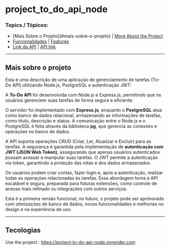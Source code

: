 # project_to_do_api_node

### Topics / Tópicos:

<ul>
   <li>[Mais Sobre o Projeto](#mais-sobre-o-projeto)  |  <a href="#more-project-en">More About the Project</a></li>
  <li><a href="#features-pt-br">Funcionalidades</a>  |  <a href="#features-en">Features</a></li>
  <li><a href="#link-api">Link da API</a> |  <a href="#link-api"> API link </a></li>
</ul>

<hr>
<div id="mais-projeto-pt-br">
   
   ## Mais sobre o projeto
</div>

Esta é uma descrição de uma aplicação de gerenciamento de tarefas (To-Do API) utilizando Node.js, PostgreSQL e autenticação JWT:

A **To-Do API** foi desenvolvida com Node.js e Express.js, permitindo que os usuários gerenciem suas tarefas de forma segura e eficiente.

O servidor foi implementado com **Express.js**, enquanto o **PostgreSQL** atua como banco de dados relacional, armazenando as informações de tarefas, como título, descrição e status. A comunicação entre o Node.js e o PostgreSQL é feita através da biblioteca **pg**, que gerencia as conexões e operações no banco de dados.

A API suporta operações CRUD (Criar, Ler, Atualizar e Excluir) para as tarefas. A segurança é garantida pela implementação de **autenticação com JWT (JSON Web Token)**, assegurando que apenas usuários autenticados possam acessar e manipular suas tarefas. O JWT permite a autenticação via token, garantindo a proteção das rotas e dos dados armazenados.

Os usuários podem criar contas, fazer login e, após a autenticação, realizar todas as operações relacionadas às tarefas. Essa abordagem torna a API escalável e segura, preparada para futuras extensões, como controle de acesso mais refinado ou integrações com outros serviços.

Esta é a primeira versão funcional; no futuro, o projeto pode ser aprimorado com otimizações de banco de dados, novas funcionalidades e melhorias no design e na experiência de uso.

<hr>

## Tecologias



Use the project : https://project-to-do-api-node.onrender.com
